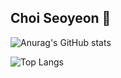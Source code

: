 ## Choi Seoyeon 👋

![Anurag's GitHub stats](https://github-readme-stats.vercel.app/api?username=ChoiOnion&show_icons=true&theme=radical)

![Top Langs](https://github-readme-stats.vercel.app/api/top-langs/?username=ChoiOnion)
